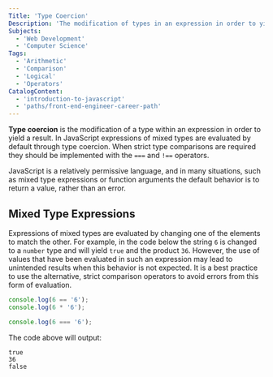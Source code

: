 ```yaml
---
Title: 'Type Coercion'
Description: 'The modification of types in an expression in order to yield a result.'
Subjects:
  - 'Web Development'
  - 'Computer Science'
Tags:
  - 'Arithmetic'
  - 'Comparison'
  - 'Logical'
  - 'Operators'
CatalogContent:
  - 'introduction-to-javascript'
  - 'paths/front-end-engineer-career-path'
---
```


**Type coercion** is the modification of a type within an expression in order to yield a result. In JavaScript expressions of mixed types are evaluated by default through type coercion. When strict type comparisons are required they should be implemented with the `===` and `!==` operators.

JavaScript is a relatively permissive language, and in many situations, such as mixed type expressions or function arguments the default behavior is to return a value, rather than an error.

## Mixed Type Expressions

Expressions of mixed types are evaluated by changing one of the elements to match the other. For example, in the code below the string `6` is changed to a `number` type and will yield `true` and the product `36`. However, the use of values that have been evaluated in such an expression may lead to unintended results when this behavior is not expected. It is a best practice to use the alternative, strict comparison operators to avoid errors from this form of evaluation.

```js
console.log(6 == '6');
console.log(6 * '6');

console.log(6 === '6');
```

The code above will output:

```shell
true
36
false
```
